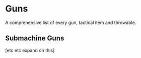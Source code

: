 # Guns
A comprehensive list of every gun, tactical item and throwable.

## Submachine Guns

[etc etc expand on this]
